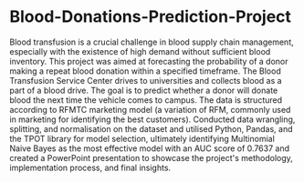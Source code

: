 # Blood-Donations-Prediction-Project
Blood transfusion is a crucial challenge in blood supply chain management, especially with the existence of high demand without sufficient blood inventory. This project was aimed at forecasting the probability of a donor making a repeat blood donation within a specified timeframe. The Blood Transfusion Service Center drives to universities and collects blood as a part of a blood drive. The goal is to predict whether a donor will donate blood the next time the vehicle comes to campus. The data is structured according to RFMTC marketing model (a variation of RFM, commonly used in marketing for identifying the best customers). Conducted data wrangling, splitting, and normalisation on the dataset and utilised Python, Pandas, and the TPOT library for model selection, ultimately identifying Multinomial Naive Bayes as the most effective model with an AUC score of 0.7637 and created a PowerPoint presentation to showcase the project's methodology, implementation process, and final insights.
